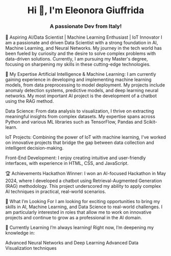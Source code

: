 <h1 align="center">Hi 👋, I'm Eleonora Giuffrida</h1>
<h3 align="center">A passionate Dev from Italy!</h3>
🚀 Aspiring AI/Data Scientist | Machine Learning Enthusiast | IoT Innovator
I am a passionate and driven Data Scientist with a strong foundation in AI, Machine Learning, and Neural Networks. My journey in the tech world has been fueled by curiosity and the desire to solve complex problems with data-driven solutions. Currently, I am pursuing my Master's degree, focusing on sharpening my skills in these cutting-edge technologies.


🧠 My Expertise
Artificial Intelligence & Machine Learning: I am currently gaining experience in developing and implementing machine learning models, from data preprocessing to model deployment. My projects include anomaly detection systems, predictive models, and deep learning neural networks. My most important AI project is the development of a chatbot using the RAG method.

Data Science: From data analysis to visualization, I thrive on extracting meaningful insights from complex datasets. My expertise spans across Python and various ML libraries such as TensorFlow, Pandas and Scikit-learn.

IoT Projects: Combining the power of IoT with machine learning, I've worked on innovative projects that bridge the gap between data collection and intelligent decision-making.

Front-End Development: I enjoy creating intuitive and user-friendly interfaces, with experience in HTML, CSS, and JavaScript. 

🏆 Achievements
Hackathon Winner: I won an AI-focused Hackathon in May 2024, where I developed a chatbot using Retrieval-Augmented Generation (RAG) methodology. This project underscored my ability to apply complex AI techniques in practical, real-world scenarios.

<!--IoT Hackathon Champion: I also clinched first place in an IoT Hackathon, where my project demonstrated the effective integration of IoT devices with real-time data analysis.-->

🎯 What I’m Looking For
I am looking for exciting opportunities to bring my skills in AI, Machine Learning, and Data Science to real-world challenges. I am particularly interested in roles that allow me to work on innovative projects and continue to grow as a professional in the AI domain.

🌱 Currently Learning
I’m always learning! Right now, I’m deepening my knowledge in:

Advanced Neural Networks and Deep Learning
Advanced Data Visualization techniques




<!--
**x-Lele-x/x-Lele-x** is a ✨ _special_ ✨ repository because its `README.md` (this file) appears on your GitHub profile.

Here are some ideas to get you started:

- 🔭 I’m currently working on ...
- 🌱 I’m currently learning ...
- 👯 I’m looking to collaborate on ...
- 🤔 I’m looking for help with ...
- 💬 Ask me about ...
- 📫 How to reach me: ...
- 😄 Pronouns: ...
- ⚡ Fun fact: ...
-->
